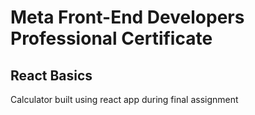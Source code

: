 <h1>Meta Front-End Developers Professional Certificate</h1>
<h2>React Basics</h2>
<p>Calculator built using react app during final assignment</p>
